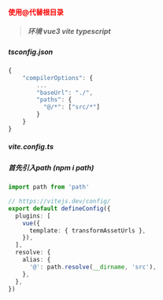 #### <font color='red'>使用@代替根目录</font>



> ##### 环境 vue3 vite  typescript



##### tsconfig.json

```typescript
{
	"compilerOptions": {
		...
    	"baseUrl": "./",
	    "paths": {
    	  "@/*": ["src/*"]
	    }
	}
}
```



##### vite.config.ts

##### 首先引入path (npm i path)

```typescript
import path from 'path'

// https://vitejs.dev/config/
export default defineConfig({
  plugins: [
    vue({
      template: { transformAssetUrls },
    }),
  ],
  resolve: {
    alias: {
      '@': path.resolve(__dirname, 'src'),
    },
  },
})
```

